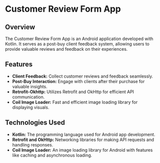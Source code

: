 # Customer Review Form App

## Overview
The Customer Review Form App is an Android application developed with Kotlin. It serves as a post-buy client feedback system, allowing users to provide valuable reviews and feedback on their experiences.

## Features
- **Client Feedback:** Collect customer reviews and feedback seamlessly.
- **Post-Buy Interaction:** Engage with clients after their purchase for valuable insights.
- **Retrofit-Okhttp:** Utilizes Retrofit and OkHttp for efficient API communication.
- **Coil Image Loader:** Fast and efficient image loading library for displaying visuals.

## Technologies Used
- **Kotlin:** The programming language used for Android app development.
- **Retrofit and OkHttp:** Networking libraries for making API requests and handling responses.
- **Coil Image Loader:** An image loading library for Android with features like caching and asynchronous loading.

